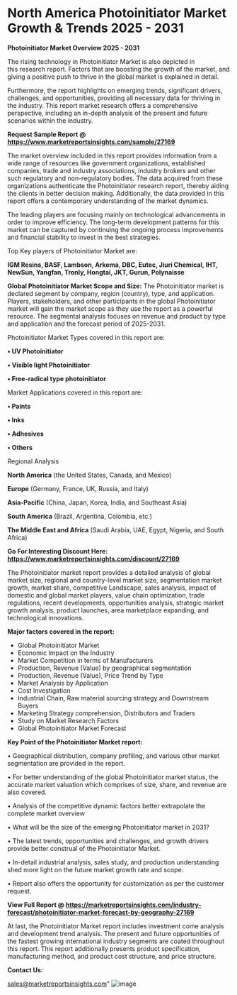  # North America Photoinitiator Market Growth & Trends 2025 - 2031

<Strong> Photoinitiator Market Overview 2025 - 2031</strong>

The rising technology in Photoinitiator Market is also depicted in this research report. Factors that are boosting the growth of the market, and giving a positive push to thrive in the global market is explained in detail.

Furthermore, the report highlights on emerging trends, significant drivers, challenges, and opportunities, providing all necessary data for thriving in the industry. This report market research offers a comprehensive perspective, including an in-depth analysis of the present and future scenarios within the industry.

<strong>Request Sample Report @ <a href=https://www.marketreportsinsights.com/sample/27169>https://www.marketreportsinsights.com/sample/27169</a></strong>

The market overview included in this report provides information from a wide range of resources like government organizations, established companies, trade and industry associations, industry brokers and other such regulatory and non-regulatory bodies. The data acquired from these organizations authenticate the Photoinitiator research report, thereby aiding the clients in better decision making. Additionally, the data provided in this report offers a contemporary understanding of the market dynamics.

The leading players are focusing mainly on technological advancements in order to improve efficiency. The long-term development patterns for this market can be captured by continuing the ongoing process improvements and financial stability to invest in the best strategies.

Top Key players of Photoinitiator Market are:

<strong>IGM Resins, BASF, Lambson, Arkema, DBC, Eutec, Jiuri Chemical, IHT, NewSun, Yangfan, Tronly, Hongtai, JKT, Gurun, Polynaisse</strong>

<strong><b>Global Photoinitiator Market Scope and Size:</b></strong>
The Photoinitiator market is declared segment by company, region (country), type, and application. Players, stakeholders, and other participants in the global Photoinitiator market will gain the market scope as they use the report as a powerful resource. The segmental analysis focuses on revenue and product by type and application and the forecast period of 2025-2031.

Photoinitiator Market Types covered in this report are:

<strong>• UV Photoinitiator

• Visible light Photoinitiator

• Free-radical type photoinitiator</strong>

Market Applications covered in this report are:

<strong>• Paints

• Inks

• Adhesives

• Others</strong> 

Regional Analysis

<strong>North America</strong> (the United States, Canada, and Mexico)

<strong>Europe</strong> (Germany, France, UK, Russia, and Italy)

<strong>Asia-Pacific</strong> (China, Japan, Korea, India, and Southeast Asia)

<strong>South America</strong> (Brazil, Argentina, Colombia, etc.)

<strong>The Middle East and Africa</strong> (Saudi Arabia, UAE, Egypt, Nigeria, and South Africa)

<strong>Go For Interesting Discount Here: <a href=https://www.marketreportsinsights.com/discount/27169>https://www.marketreportsinsights.com/discount/27169</a></strong>

The Photoinitiator market report provides a detailed analysis of global market size, regional and country-level market size, segmentation market growth, market share, competitive Landscape, sales analysis, impact of domestic and global market players, value chain optimization, trade regulations, recent developments, opportunities analysis, strategic market growth analysis, product launches, area marketplace expanding, and technological innovations.

<strong><b>Major factors covered in the report:</b></strong>
<ul>
  <li>Global Photoinitiator Market </li>
  <li>Economic Impact on the Industry</li>
  <li>Market Competition in terms of Manufacturers</li>
  <li>Production, Revenue (Value) by geographical segmentation</li>
  <li>Production, Revenue (Value), Price Trend by Type</li>
  <li>Market Analysis by Application</li>
  <li>Cost Investigation</li>
  <li>Industrial Chain, Raw material sourcing strategy and Downstream Buyers</li>
  <li>Marketing Strategy comprehension, Distributors and Traders</li>
  <li>Study on Market Research Factors</li>
  <li>Global Photoinitiator Market Forecast</li>
</ul>

<strong><b>Key Point of the Photoinitiator Market report:</b></strong>

• Geographical distribution, company profiling, and various other market segmentation are provided in the report.

• For better understanding of the global Photoinitiator market status, the accurate market valuation which comprises of size, share, and revenue are also covered.

• Analysis of the competitive dynamic factors better extrapolate the complete market overview

• What will be the size of the emerging Photoinitiator market in 2031?

• The latest trends, opportunities and challenges, and growth drivers provide better construal of the Photoinitiator Market.

• In-detail industrial analysis, sales study, and production understanding shed more light on the future market growth rate and scope.

• Report also offers the opportunity for customization as per the customer request.

<strong><b>View Full Report @ <a href=https://marketreportsinsights.com/industry-forecast/photoinitiator-market-forecast-by-geography-27169>https://marketreportsinsights.com/industry-forecast/photoinitiator-market-forecast-by-geography-27169</a></b></strong>


At last, the Photoinitiator Market report includes investment come analysis and development trend analysis. The present and future opportunities of the fastest growing international industry segments are coated throughout this report. This report additionally presents product specification, manufacturing method, and product cost structure, and price structure.

<strong>Contact Us:</strong>

sales@marketreportsinsights.com"
![image](https://github.com/user-attachments/assets/3c58d71e-fe1e-40c8-be61-1f4f16af12f3)
